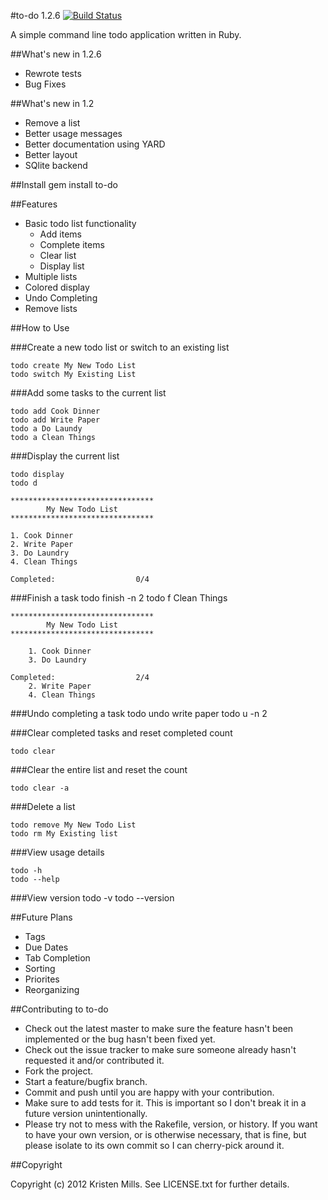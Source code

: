 #to-do 1.2.6 [![Build Status](https://secure.travis-ci.org/kristenmills/to-do.png?branch=master)](http://travis-ci.org/kristenmills/to-do)

A simple command line todo application written in Ruby.   

##What's new in 1.2.6
* Rewrote tests
* Bug Fixes

##What's new in 1.2
* Remove a list
* Better usage messages
* Better documentation using YARD
* Better layout
* SQlite backend

##Install
	gem install to-do

##Features
* Basic todo list functionality
	* Add items
	* Complete items
	* Clear list
	* Display list
* Multiple lists
* Colored display
* Undo Completing
* Remove lists

##How to Use

###Create a new todo list or switch to an existing list

	todo create My New Todo List
	todo switch My Existing List

###Add some tasks to the current list

	todo add Cook Dinner
	todo add Write Paper
	todo a Do Laundy
	todo a Clean Things

###Display the current list

	todo display
	todo d

	********************************
	        My New Todo List       
	********************************

	1. Cook Dinner
	2. Write Paper
	3. Do Laundry
	4. Clean Things

	Completed:					0/4

###Finish a task
	todo finish -n 2
	todo f Clean Things

	********************************
	        My New Todo List       
	********************************

	    1. Cook Dinner
	    3. Do Laundry

	Completed:					2/4
	    2. Write Paper
	    4. Clean Things

###Undo completing a task
	todo undo write paper
	todo u -n 2

###Clear completed tasks and reset completed count

	todo clear

###Clear the entire list and reset the count

	todo clear -a

###Delete a list

	todo remove My New Todo List
	todo rm My Existing list

###View usage details

	todo -h
	todo --help

###View version
	todo -v
	todo --version

##Future Plans
* Tags
* Due Dates
* Tab Completion
* Sorting
* Priorites
* Reorganizing

##Contributing to to-do

* Check out the latest master to make sure the feature hasn't been implemented or the bug hasn't been fixed yet.
* Check out the issue tracker to make sure someone already hasn't requested it and/or contributed it.
* Fork the project.
* Start a feature/bugfix branch.
* Commit and push until you are happy with your contribution.
* Make sure to add tests for it. This is important so I don't break it in a future version unintentionally.
* Please try not to mess with the Rakefile, version, or history. If you want to have your own version, or is otherwise necessary, that is fine, but please isolate to its own commit so I can cherry-pick around it.

##Copyright

Copyright (c) 2012 Kristen Mills. See LICENSE.txt for
further details.
